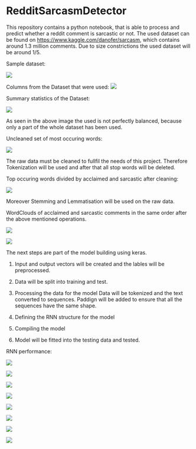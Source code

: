 # RedditSarcasmDetector
This repository contains a python notebook, that is able to process and predict whether a reddit comment is sarcastic or not.
The used dataset can be found on https://www.kaggle.com/danofer/sarcasm, which contains around 1.3 million comments. Due to size constrictions the used dataset will be around 1/5.

Sample dataset:

![](SampleDataset.png)

Columns from the Dataset that were used:
![](23.png)

Summary statistics of the Dataset:

![](Data.png)

As seen in the above image the used is not perfectly balanced, because only a part of the whole dataset has been used.

Uncleaned set of most occuring words:

![](MostUsedWordsTotal.png)

The raw data must be cleaned to fullfil the needs of this project. Therefore Tokenization will be used and after that all stop words will be deleted.

Top occuring words divided by acclaimed and sarcastic after cleaning:

![](MostUsedWordsBoth.png)

Moreover Stemming and Lemmatisation will be used on the raw data.

WordClouds of acclaimed and sarcastic comments in the same order after the above mentioned operations.

![](AcclaimedWordCloud.png)

![](SarcasticWordCloud.png)

The next steps are part of the model building using keras.
1. Input and output vectors will be created and the lables will be preprocessed.

2. Data will be split into training and test.

3. Processing the data for the model
Data will be tokenized and the text converted to sequences.
Paddign will be added to ensure that all the sequences have the same shape.

4. Defining the RNN structure for the model

5. Compiling the model

6. Model will be fitted into the testing data and tested.

RNN performance:

![](RELUBinaryRMS.PNG)

![](RELUBinaryRMSPerf.PNG)

![](RELUAdamMean.PNG)

![](RELUAdamMeanPerf.PNG)

![](RELUBinaryRMS.PNG)

![](RELUBinaryRMSPerf.PNG)

![](SELUBinaryRMS.PNG)

![](SELUBinaryRMSperf.PNG)
